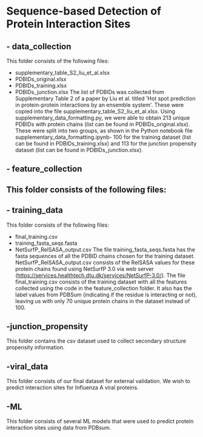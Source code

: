 # Sequence-based Detection of Protein Interaction Sites

## - data_collection
This folder consists of the following files:
- supplementary_table_S2_liu_et_al.xlsx
- PDBIDs_original.xlsx
- PDBIDs_training.xlsx
- PDBIDs_junction.xlsx
The list of PDBIDs was collected from Supplementary Table 2 of a paper by Liu et al. titled 'Hot spot prediction in protein-protein interactions by an ensemble system'. These were copied into the file supplementary_table_S2_liu_et_al.xlsx. Using supplementary_data_formatting.py, we were able to obtain 213 unique PDBIDs with protein chains (list can be found in PDBIDs_original.xlsx). These were split into two groups, as shown in the Python notebook file supplementary_data_formatting.ipynb- 100 for the training dataset (list can be found in PDBIDs_training.xlsx) and 113 for the junction propensity dataset (list can be found in PDBIDs_junction.xlsx).

## - feature_collection
This folder consists of the following files:
- 


## - training_data
This folder consists of the following files:
- final_training.csv
- training_fasta_seqs.fasta
- NetSurfP_RelSASA_output.csv
The file training_fasta_seqs.fasta has the fasta sequences of all the PDBID chains chosen for the training dataset. NetSurfP_RelSASA_output.csv consists of the RelSASA values for these protein chains found using NetSurfP 3.0 via web server (https://services.healthtech.dtu.dk/services/NetSurfP-3.0/). The file final_training.csv consists of the training dataset with all the features collected using the code in the feature_collection folder. It also has the label values from PDBSum (indicating if the residue is interacting or not), leaving us with only 70 unique protein chains in the dataset instead of 100.


## -junction_propensity
This folder contains the csv dataset used to collect secondary structure propensity information.
## -viral_data
This folder consists of our final dataset for external validation. We wish to predict interaction sites for Influenza A viral proteins.
## -ML
This folder consists of several ML models that were used to predict protein interaction sites using data from PDBsum. 
